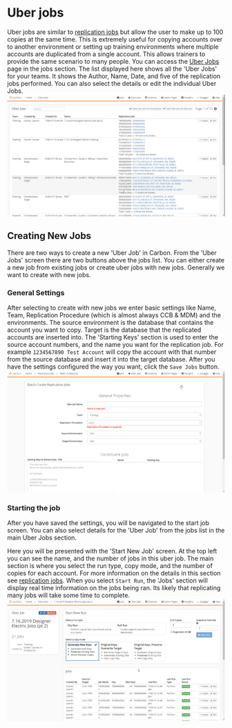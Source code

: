 # Uber jobs
Uber jobs are similar to [replication jobs](Replication-Jobs.md) but allow the user to make up to 100 copies at the same time. This is extremely useful for copying accounts over to another environment or setting up training environments where multiple accounts are duplicated from a single account. This allows trainers to provide the same scenario to many people. You can access the [Uber Jobs](Application-Home.md) page in the jobs section. The list displayed here shows all the 'Uber Jobs' for your teams. It shows the Author, Name, Date, and five of the replication jobs performed. You can also select the details or edit the individual Uber Jobs. 
<img src="Media/Uber-Jobs-List.png">


## Creating New Jobs
There are two ways to create a new 'Uber Job' in Carbon. From the 'Uber Jobs' screen there are two buttons above the jobs list. You can either 
create a new job from existing jobs or create uber jobs with new jobs.
Generally we want to create with new jobs. 

### General Settings
After selecting to create with new jobs we enter basic settings like Name, Team, Replication Procedure (which is almost always CCB & MDM) and the environments. The source environment is the database that contains the account you want to copy. Target is the database that the replicated accounts are inserted into.
The 'Starting Keys' section is used to enter the source account numbers, and the name you want for the replication job. For example `1234567890 Test Account` will copy the account with that number from the source database and insert it into the target database. After you have the settings configured the way you want, click the `Save Jobs` button.
<img src="Media/Uber-Jobs-General-Properties.png">

### Starting the job
After you have saved the settings, you will be navigated to the start job screen. You can also select details for the 'Uber Job' from the jobs list in the main Uber Jobs section. 

Here you will be presented with the 'Start New Job' screen. At the top left you can see the name, and the number of jobs in this uber job. The main section is where you select the run type, copy mode, and the number of copies for each account. For more information on the details in this section see [replication jobs](Replication-Jobs.md#Start-New-Run). When you select `Start Run`, the 'Jobs' section will display real time information on the jobs being ran. Its likely that replicating many jobs will take some time to complete.
<img src="Media/Uber-Jobs-Start-Run.png">


